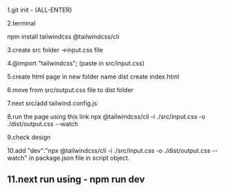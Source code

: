 1.git init - (ALL-ENTER)

2.terminal
  
  npm install tailwindcss @tailwindcss/cli

3.create src folder
  ->input.css file 
  

4.@import "tailwindcss";   (paste in src/input.css)

5.create html page in new folder name dist
create index.html

6.move from src/output.css file  to dist folder

7.next src/add tailwind.config.js

8.run the page using this link npx @tailwindcss/cli -i ./src/input.css -o ./dist/output.css --watch

9.check design

10.add "dev":"npx @tailwindcss/cli -i ./src/input.css -o ./dist/output.css --watch"
    in package.json file  in script object.

##  11.next run using  -   npm run dev    

